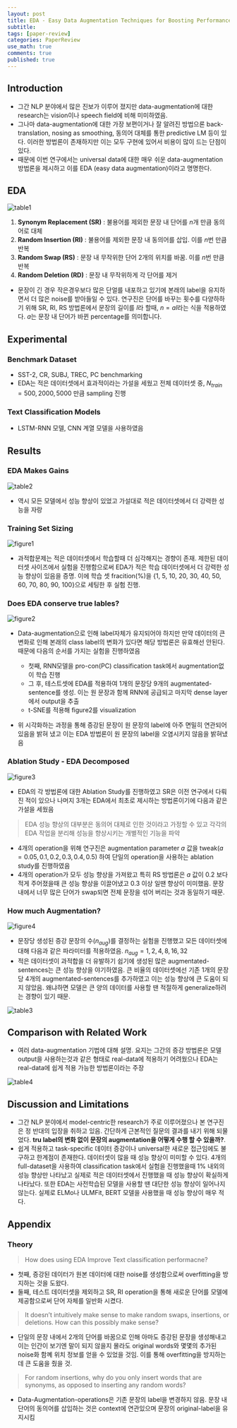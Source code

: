 ```yaml
---
layout: post
title: EDA - Easy Data Augmentation Techniques for Boosting Performance on Text Classification Tasks [2019]
subtitle: 
tags: [paper-review]
categories: PaperReview
use_math: true
comments: true
published: true
---
```



## Introduction
- 그간 NLP 분야에서 많은 진보가 이루어 졌지만 data-augmentation에 대한 research는 vision이나 speech field에 비해 미미하였음. 
- 그나마 data-augmentation에 대한 가장 보편이거나 잘 알려진 방법으론 back-translation, nosing as smoothing, 동의어 대체를 통한 predictive LM 등이 있다. 이러한 방법론이 존재하지만 이는 모두 구현에 있어서 비용이 많이 드는 단점이 있다.
- 때문에 이번 연구에서는 universal data에 대한 매우 쉬운 data-augmentation 방법론을 제시하고 이를 EDA (easy data augmentation)이라고 명명한다.

## EDA

![table1](/img/EDA/table1.png)

1. **Synonym Replacement (SR)** : 불용어를 제외한 문장 내 단어를 $n$개 만큼 동의어로 대체
2. **Random Insertion (RI)** : 불용어를 제외한 문장 내 동의어를 삽입. 이를 $n$번 만큼 반복
3. **Random Swap (RS)** : 문장 내 무작위한 단어 2개의 위치를 바꿈. 이를 $n$번 만큼 반복 
4. **Random Deletion (RD)** : 문장 내 무작위하게 각 단어를 제거

- 문장이 긴 경우 작은경우보다 많은 단얼를 내포하고 있기에 본래의 label을 유지하면서 더 많은 noise를 받아들일 수 있다. 연구진은 단어를 바꾸는 횟수를 다양하하기 위해 SR, RI, RS 방법론에서 문장의 길이를 $l$라 할때, $n=al$라는 식을 적용하였다. $a$는 문장 내 단어가 바뀐 percentage를 의미합니다. 
  

## Experimental 

### Benchmark Dataset

- SST-2, CR, SUBJ, TREC, PC benchmarking
- EDA는 적은 데이터셋에서 효과적이라는 가설을 세웠고 전체 데이터셋 중, $N_{train} = {500, 2000, 5000}$ 만큼 sampling 진행

### Text Classification Models

- LSTM-RNN 모델, CNN 계열 모델을 사용하였음


## Results


### EDA Makes Gains


![table2](/img/EDA/table2.png)

- 역시 모든 모델에서 성능 향상이 있었고 가설대로 적은 데이터셋에서 더 강력한 성능을 자랑

### Training Set Sizing

![figure1](/img/EDA/figure1.png)

- 과적합문제는 적은 데이터셋에서 학습할때 더 심각해지는 경향이 존재. 제한된 데이터셋 사이즈에서 실험을 진행함으로써 EDA가 적은 학습 데이터셋에서 더 강력한 성능 향상이 있음을 증명. 이에 학습 셋 fracition(%)을 {1, 5, 10, 20, 30, 40, 50, 60, 70, 80, 90, 100}으로 세팅한 후 실험 진행.

### Does EDA conserve true lables?

![figure2](/img/EDA/figure2.png)

- Data-augmentation으로 인해 label자체가 유지되어야 하지만 만약 데이터의 큰 변화로 인해 본래의 class label의 변화가 있다면 해당 방법론은 유효해선 안된다. 때문에 다음의 순서를 가지는 실험을 진행하였음
    - 첫째, RNN모델을 pro-con(PC) classification task에서 augmentation없이 학습 진행
    - 그 후, 테스트셋에 EDA를 적용하여 1개의 문장당 9개의 augmentated-sentence를 생성. 이는 원 문장과 함께 RNN에 공급되고 마지막 dense layer에서 output을 추출
    - t-SNE를 적용해 figure2를 visualization

- 위 시각화하는 과정을 통해 증강된 문장이 원 문장의 label에 아주 면밀히 연관되어 있음을 밝혀 냈고 이는 EDA 방법론이 원 문장의 label을 오염시키지 않음을 밝혀냈음

### Ablation Study - EDA Decomposed

![figure3](/img/EDA/figure3.png)

- EDA의 각 방법론에 대한 Ablation Study를 진행하였고 SR은 이전 연구에서 다뤄진 적이 있으나 나머지 3개는 EDA에서 최초로 제시하는 방법론이기에 다음과 같은 가설을 세웠음

> EDA 성능 향상의 대부분은 동의어 대체로 인한 것이라고 가정할 수 있고 각각의 EDA 작업을 분리해 성능을 향상시키는 개별적인 기능을 파악

- 4개의 operation을 위해 연구진은 augmentation parameter $a$ 값을 tweak($a={0.05, 0.1, 0.2, 0.3, 0.4, 0.5}$) 하여 단일의 operation을 사용하는 ablation study를 진행하였음
- 4개의 operation가 모두 성능 향상을 가져왔고 특히 RS 방법론은 $a$ 값이 0.2 보다 적게 주어졌을때 큰 성능 향상을 이끌어냈고 0.3 이상 일땐 향상이 미미했음. 문장 내에서 너무 많은 단어가 swap되면 전체 문장을 섞어 버리는 것과 동일하기 때문.

### How much Augmentation?

![figure4](/img/EDA/figure4.png)

- 문장당 생성된 증강 문장의 수($n_{aug}$)를 결정하는 실험을 진행했고 모든 데이터셋에 대해 다음과 같은 파라미터를 적용하였음. $n_{aug} = {1, 2, 4, 8, 16, 32}$
- 적은 데이터셋이 과적합을 더 유발하기 쉽기에 생성된 많은 augmentated-sentences는 큰 성능 향상을 야기하였음. 큰 비율의 데이터셋에선 기존 1개의 문장당 4개의 augmentated-sentences를 추가하였고 이는 성능 향상에 큰 도움이 되지 않았음. 왜냐하면 모델은 큰 양의 데이터를 사용할 땐 적절하게 generalize하려는 경향이 있기 때문.

![table3](/img/EDA/table3.png)


## Comparison with Related Work

- 여러 data-augmentation 기법에 대해 설명. 요지는 그간의 증강 방법론은 모델 output을 사용하는것과 같은 형태로 real-data에 적용하기 어려웠으나 EDA는 real-data에 쉽게 적용 가능한 방법론이라는 주장

![table4](/img/EDA/table4.png)

## Discussion and Limitations

- 그간 NLP 분야에서 model-centric한 research가 주로 이루어졌으나 본 연구진은 정 반대의 입장을 취하고 있음. 간단하게 근본적인 질문의 결과를 내기 위해 되물었다. **tru label의 변화 없이 문장의 augmentation을 어떻게 수행 할 수 있을까?**. 
- 쉽게 적용하고 task-specific 데이터 증강이나 universal한 새로운 접근임에도 불구하고 한계점이 존재한다. 데이터셋이 많을 때 성능 향상이 미미할 수 있다. 4개의 full-dataset을 사용하여 classification task에서 실험을 진행했을때 1% 내외의 성능 향상만 나타났고 실제로 적은 데이터셋에서 진행했을 때 성능 향상이 확실하게 나타났다. 또한 EDA는 사전학습된 모델을 사용할 땐 대단한 성능 향상이 일어나지 않는다. 실제로 ELMo나 ULMFit, BERT 모델을 사용했을 때 성능 향상이 매우 적다.


## Appendix

### Theory

> How does using EDA Improve Text classification performacne?

- 첫째, 증강된 데이터가 원본 데이터에 대한 noise를 생성함으로써 overfitting을 방지하는 것을 도왔다.
- 둘째, 테스트 데이터셋을 제외하고 SR, RI operation을 통해 새로운 단어를 모델에 제공함으로써 단어 자체를 일반화 시켰다.


> It doesn’t intuitively make sense to make random swaps, insertions, or deletions. How can this possibly make sense?

- 단일의 문장 내에서 2개의 단어를 바꿈으로 인해 아마도 증강된 문장을 생성해내고 이는 인간이 보기엔 말이 되지 않을지 몰라도 original words와 몇몇의 추가된 noise화 함꼐 위치 정보를 얻을 수 있었을 것임. 이를 통해 overfitting을 방지하는 데 큰 도움을 줬을 것.

> For random insertions, why do you only insert words that are synonyms, as opposed to inserting any random words?

- Data-Augmentation-operations은 기존 문장의 label을 변경하지 않음. 문장 내 단어의 동의어를 삽입하는 것은 context에 연관있으며 문장의 original-label을 유지시킴